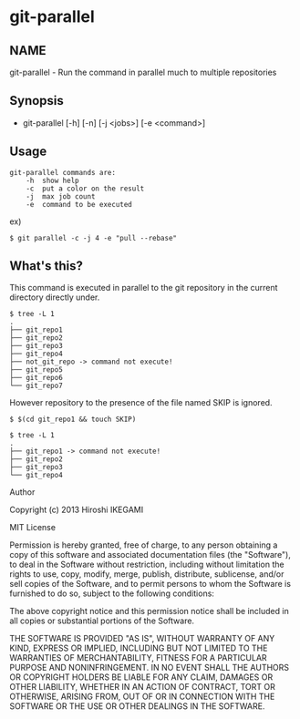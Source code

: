 git-parallel
============

NAME
----
git-parallel - Run the command in parallel much to multiple repositories

Synopsis
--------
* git-parallel [-h] [-n] [-j \<jobs\>] [-e \<command\>]

Usage
-----
    git-parallel commands are:  
        -h  show help  
        -c  put a color on the result  
        -j  max job count  
        -e  command to be executed  
ex)

    $ git parallel -c -j 4 -e "pull --rebase"


What's this?
------------
This command is executed in parallel to the git repository in the current directory directly under.

    $ tree -L 1
    .
    ├── git_repo1
    ├── git_repo2
    ├── git_repo3
    ├── git_repo4
    ├── not_git_repo -> command not execute!
    ├── git_repo5
    ├── git_repo6
    └── git_repo7

However repository to the presence of the file named SKIP is ignored.

    $ $(cd git_repo1 && touch SKIP)
    
    $ tree -L 1
    .
    ├── git_repo1 -> command not execute!
    ├── git_repo2
    ├── git_repo3
    └── git_repo4
	
Author

Copyright (c) 2013 Hiroshi IKEGAMI

MIT License

Permission is hereby granted, free of charge, to any person obtaining
a copy of this software and associated documentation files (the
"Software"), to deal in the Software without restriction, including
without limitation the rights to use, copy, modify, merge, publish,
distribute, sublicense, and/or sell copies of the Software, and to
permit persons to whom the Software is furnished to do so, subject to
the following conditions:

The above copyright notice and this permission notice shall be
included in all copies or substantial portions of the Software.

THE SOFTWARE IS PROVIDED "AS IS", WITHOUT WARRANTY OF ANY KIND,
EXPRESS OR IMPLIED, INCLUDING BUT NOT LIMITED TO THE WARRANTIES OF
MERCHANTABILITY, FITNESS FOR A PARTICULAR PURPOSE AND
NONINFRINGEMENT. IN NO EVENT SHALL THE AUTHORS OR COPYRIGHT HOLDERS BE
LIABLE FOR ANY CLAIM, DAMAGES OR OTHER LIABILITY, WHETHER IN AN ACTION
OF CONTRACT, TORT OR OTHERWISE, ARISING FROM, OUT OF OR IN CONNECTION
WITH THE SOFTWARE OR THE USE OR OTHER DEALINGS IN THE SOFTWARE.
